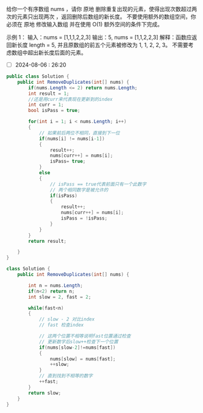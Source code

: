 给你一个有序数组 nums ，请你 原地 删除重复出现的元素，使得出现次数超过两次的元素只出现两次 ，返回删除后数组的新长度。
不要使用额外的数组空间，你必须在 原地 修改输入数组 并在使用 O(1) 额外空间的条件下完成。

示例 1：
输入：nums = [1,1,1,2,2,3]
输出：5, nums = [1,1,2,2,3]
解释：函数应返回新长度 length = 5, 并且原数组的前五个元素被修改为 1, 1, 2, 2, 3。 不需要考虑数组中超出新长度后面的元素。

- [ ] 2024-08-06 : 26:20



```c#
public class Solution {
    public int RemoveDuplicates(int[] nums) {
        if(nums.Length <= 2) return nums.Length;
        int result = 1;
        //还是用curr来代表现在更新到的index
        int curr = 1;
        bool isPass = true;

        for(int i = 1; i < nums.Length; i++)
        {
            // 如果前后两位不相同，直接到下一位
            if(nums[i] != nums[i-1])
            {
                result++;
                nums[curr++] = nums[i];
                isPass= true;
            }
            else
            {
                // isPass == true代表前面只有一个此数字
                // 两个相同数字是被允许的
                if(isPass)
                {
                    result++;
                    nums[curr++] = nums[i];
                    isPass = !isPass;
                }
            }
        }
        return result;

    }
}
```

```c#
class Solution {
    public int RemoveDuplicates(int[] nums) {

        int n = nums.Length;
        if(n<2) return n;
        int slow = 2, fast = 2;

        while(fast<n)
        {
            // slow - 2 对比index
            // fast 检查index

            // 这两个位置不相等说明fast位置通过检查
            // 更新数字后slow++检查下一个位置
            if(nums[slow-2]!=nums[fast])
            {
                nums[slow] = nums[fast];
                ++slow;
            }
            // 直到找到不相等的数字
            ++fast;
        }
        return slow;
    }
}
```

